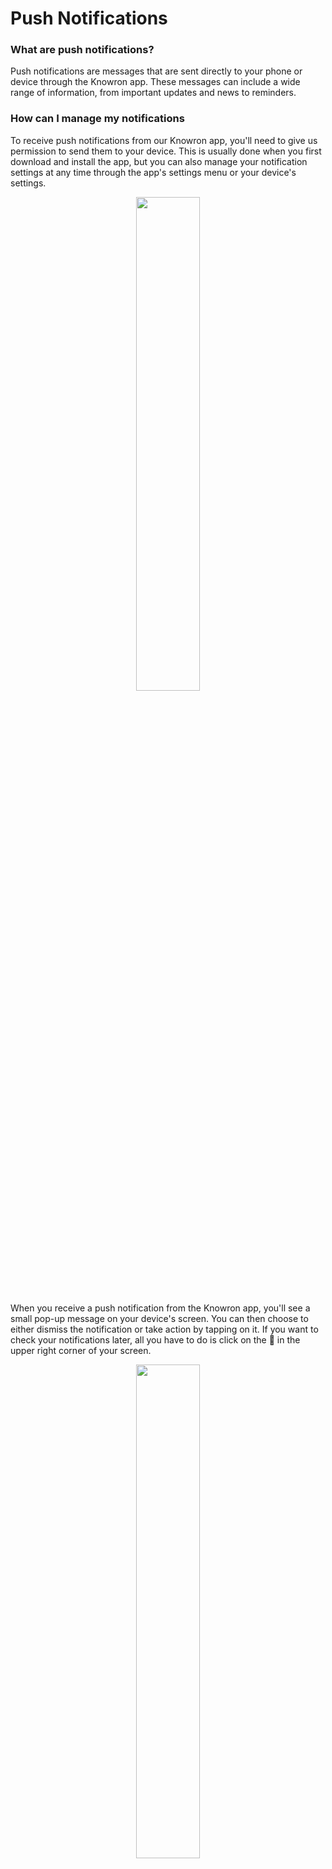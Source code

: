 # Push Notifications 


### What are push notifications?
Push notifications are messages that are sent directly to your phone or device through the Knowron app. These messages can include a wide range of information, from important updates and news to reminders. 

### How can I manage my notifications

To receive push notifications from our Knowron app, you'll need to give us permission to send them to your device. This is usually done when you first download and install the app, but you can also manage your notification settings at any time through the app's settings menu or your device's settings.

<p align="center"><img src="https://i.imgur.com/47aAXlh.jpg" width="45%"></p>


When you receive a push notification from the Knowron app, you'll see a small pop-up message on your device's screen. You can then choose to either dismiss the notification or take action by tapping on it. If you want to check your notifications later, all you have to do is click on the :bell: in the upper right corner of your screen.

<p align="center"><img src="https://i.imgur.com/uLsA1EO.gif" width="45%"></p>

